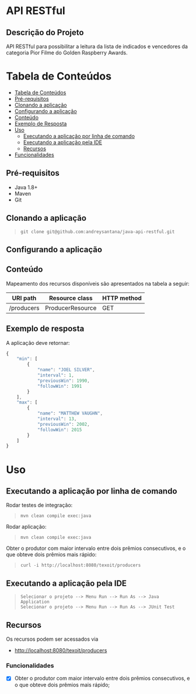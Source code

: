 # API RESTful
## Descrição do Projeto

API RESTful para possibilitar a leitura da lista de indicados e vencedores da categoria Pior Filme do Golden Raspberry Awards.

Tabela de Conteúdos
===================

<!--ts-->
   * [Tabela de Conteúdos](#tabela-de-conteúdos)
   * [Pré-requisitos](#pré-requisitos)
   * [Clonando a aplicação](#clonando-a-aplicação)
   * [Configurando a aplicação](#configurando-a-aplicação)
   * [Conteúdo](#conteúdo)
   * [Exemplo de Resposta](#exemplo-de-resposta)
   * [Uso](#uso)
      * [Executando a aplicação por linha de comando](#executando-a-aplicação-por-linha-de-comando)
      * [Executando a aplicação pela IDE](#executando-a-aplicação-pela-ide)
      * [Recursos](#recursos)
  * [Funcionalidades](#funcionalidades)
<!--te-->

Pré-requisitos
------------------------

* Java 1.8+
* Maven
* Git

Clonando a aplicação
--------------------
>     git clone git@github.com:andreysantana/java-api-restful.git

Configurando a aplicação
------------------------

Conteúdo
--------

Mapeamento dos recursos disponíveis são apresentados na tabela a seguir:

URI path                         | Resource class           | HTTP method   | 
-------------------------------- | ------------------------ | ------------- | 
/producers                       | ProducerResource         | GET          | 

Exemplo de resposta
-------------------

A aplicação deve retornar:

```javascript
{
    "min": [
        {
            "name": "JOEL SILVER",
            "interval": 1,
            "previousWin": 1990,
            "followWin": 1991
        }
    ],
    "max": [
        {
            "name": "MATTHEW VAUGHN",
            "interval": 13,
            "previousWin": 2002,
            "followWin": 2015
        }
    ]
}
```
Uso
====

Executando a aplicação por linha de comando
-------------------------------------------

Rodar testes de integração:

>     mvn clean compile exec:java

Rodar aplicação:

>     mvn clean compile exec:java

Obter o produtor com maior intervalo entre dois prêmios consecutivos, e o que obteve dois prêmios mais rápido:

>     curl -i http://localhost:8080/texoit/producers

Executando a aplicação pela IDE
-------------------------------------------

>     Selecionar o projeto --> Menu Run --> Run As --> Java Application
>     Selecionar o projeto --> Menu Run --> Run As --> JUnit Test

Recursos
-------------------------------------------
Os recursos podem ser acessados via

-   <http://localhost:8080/texoit/producers>

### Funcionalidades

- [x] Obter o produtor com maior intervalo entre dois prêmios consecutivos, e o que obteve dois prêmios mais rápido;
